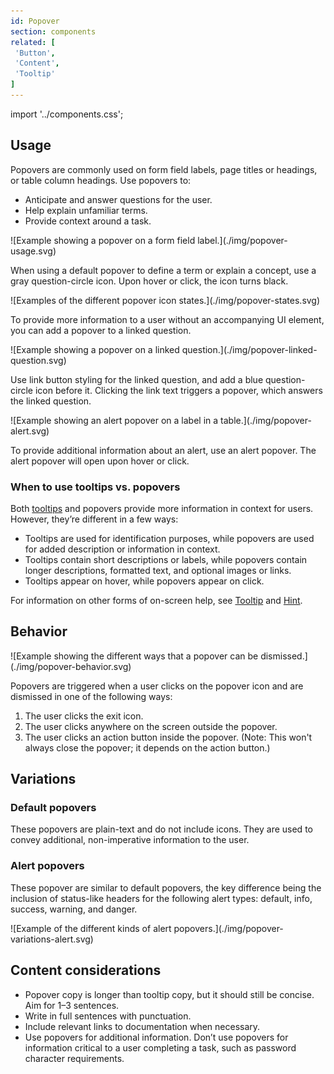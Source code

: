 ```yaml
---
id: Popover
section: components
related: [
 'Button',
 'Content',
 'Tooltip'
]
---
```


import '../components.css';

## Usage
Popovers are commonly used on form field labels, page titles or headings, or table column headings. Use popovers to:
- Anticipate and answer questions for the user.
- Help explain unfamiliar terms.
- Provide context around a task.    
 
<div class="ws-docs-content-img">
![Example showing a popover on a form field label.](./img/popover-usage.svg)
</div>
 
When using a default popover to define a term or explain a concept, use a gray question-circle icon. Upon hover or click, the icon turns black.
 
<div class="ws-docs-content-img">
![Examples of the different popover icon states.](./img/popover-states.svg)
</div>
 
To provide more information to a user without an accompanying UI element, you can add a popover to a linked question.
 
<div class="ws-docs-content-img">
![Example showing a popover on a linked question.](./img/popover-linked-question.svg)
</div>
 
Use link button styling for the linked question, and add a blue question-circle icon before it. Clicking the link text triggers a popover, which answers the linked question.
 
<div class="ws-docs-content-img">
![Example showing an alert popover on a label in a table.](./img/popover-alert.svg)
</div>
 
To provide additional information about an alert, use an alert popover. The alert popover will open upon hover or click.
 
### When to use tooltips vs. popovers
Both [tooltips](/components/tooltip/design-guidelines) and popovers provide more information in context for users. However, they’re different in a few ways:
 
- Tooltips are used for identification purposes, while popovers are used for added description or information in context. 
- Tooltips contain short descriptions or labels, while popovers contain longer descriptions, formatted text, and optional images or links.
- Tooltips appear on hover, while popovers appear on click.  
 
For information on other forms of on-screen help, see [Tooltip](/components/tooltip/design-guidelines) and [Hint](/components/hint/design-guidelines).
 
## Behavior

<div class="ws-docs-content-img">
![Example showing the different ways that a popover can be dismissed.](./img/popover-behavior.svg)
</div>

Popovers are triggered when a user clicks on the popover icon and are dismissed in one of the following ways:
1. The user clicks the exit icon.
2. The user clicks anywhere on the screen outside the popover.
3. The user clicks an action button inside the popover. (Note: This won't always close the popover; it depends on the action button.)

## Variations
 
### Default popovers
These popovers are plain-text and do not include icons. They are used to convey additional, non-imperative information to the user.
 
### Alert popovers
These popover are similar to default popovers, the key difference being the inclusion of status-like headers for the following alert types: default, info, success, warning, and danger.
 
<div class="ws-docs-content-img">
![Example of the different kinds of alert popovers.](./img/popover-variations-alert.svg)
</div>

## Content considerations
- Popover copy is longer than tooltip copy, but it should still be concise. Aim for 1–3 sentences. 
- Write in full sentences with punctuation.
- Include relevant links to documentation when necessary.   
- Use popovers for additional information. Don’t use popovers for information critical to a user completing a task, such as password character requirements. 
